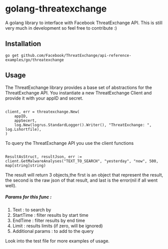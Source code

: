 # golang-threatexchange

A golang library to interface with Facebook ThreatExchange API. This is still very much in development so feel free to contribute :)

## Installation
`go get github.com/Facebook/ThreatExchange/api-reference-examples/go/threatexchange`

## Usage

The ThreatExchange library provides a base set of abstractions for the ThreatExchange API. You instantiate a new ThreatExchange Client and provide it with your appID and secret.

```golang

client, err = threatexchange.New(
	appID,
	appSecert,
	log.New(logrus.StandardLogger().Writer(), "ThreatExchange: ", log.Lshortfile),
)

```
To query the ThreatExchange API you use the client functions

```golang

ResultAsStruct, resultJson, err := client.GetMalwareAnalyses("TEXT_TO_SEARCH", "yesterday", "now", 500, map[string]string)
```

The result will return 3 objects,the first is an object that represent the result,
the second is the raw json of that result, and last is the error(nil if all went well).

##### Params for this func :

1. Text : to search by
2. StartTime : filter results by start time
3. EndTime : filter results by end time
4. Limit : results limits (if zero, will be ignored)
5. Additional params : to add to the query

Look into the test file for more examples of usage.
